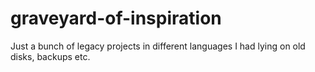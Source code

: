 # graveyard-of-inspiration
Just a bunch of legacy projects in different languages I had lying on old disks, backups etc.
